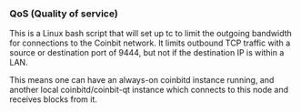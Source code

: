 ### QoS (Quality of service) ###

This is a Linux bash script that will set up tc to limit the outgoing bandwidth for connections to the Coinbit network. It limits outbound TCP traffic with a source or destination port of 9444, but not if the destination IP is within a LAN.

This means one can have an always-on coinbitd instance running, and another local coinbitd/coinbit-qt instance which connects to this node and receives blocks from it.

